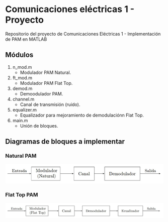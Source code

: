 # Comunicaciones eléctricas 1 - Proyecto
Repositorio del proyecto de Comunicaciones Eléctricas 1 - Implementación de PAM en MATLAB

## Módulos
1. n_mod.m
   - Modulador PAM Natural.
2. ft_mod.m
   - Modulador PAM Flat Top.
3. demod.m
   - Demoodulador PAM.
4. channel.m
   - Canal de transmisión (ruido).
5. equalizer.m
   - Equalizador para mejoramiento de demodulaciónn Flat Top.
6. main.m
   - Unión de bloques.

## Diagramas de bloques a implementar
### Natural PAM
![Natural PAM](https://github.com/AleSoHe/CE1-Proyecto/blob/master/figs/n_mod.jpg)
### Flat Top PAM 
![Flat Top PAM](https://github.com/AleSoHe/CE1-Proyecto/blob/master/figs/ft_mod.jpg)

